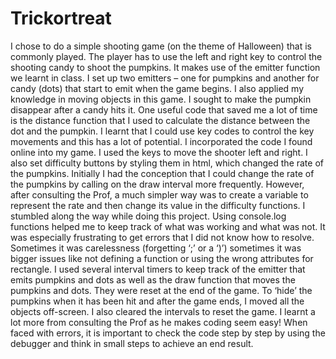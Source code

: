 # Trickortreat

I chose to do a simple shooting game (on the theme of Halloween) that is commonly played. The player has to use the left and right key to control the shooting candy to shoot the pumpkins.
It makes use of the emitter function we learnt in class. I set up two emitters – one for pumpkins and another for candy (dots) that start to emit when the game begins. I also applied my knowledge in moving objects in this game. 
I sought to make the pumpkin disappear after a candy hits it. One useful code that saved me a lot of time is the distance function that I used to calculate the distance between the dot and the pumpkin. 
I learnt that I could use key codes to control the key movements and this has a lot of potential. I incorporated the code I found online into my game. I used the keys to move the shooter left and right.
I also set difficulty buttons by styling them in html, which changed the rate of the pumpkins. Initially I had the conception that I could change the rate of the pumpkins by calling on the draw interval more frequently. However, after consulting the Prof, a much simpler way was to create a variable to represent the rate and then change its value in the difficulty functions.
I stumbled along the way while doing this project. Using console.log functions helped me to keep track of what was working and what was not. It was especially frustrating to get errors that I did not know how to resolve. Sometimes it was carelessness (forgetting ‘;’ or a ‘)’) sometimes it was bigger issues like not defining a function or using the wrong attributes for rectangle. 
I used several interval timers to keep track of the emitter that emits pumpkins and dots as well as the draw function that moves the pumpkins and dots. They were reset at the end of the game.
To ‘hide’ the pumpkins when it has been hit and after the game ends, I moved all the objects off-screen. I also cleared the intervals to reset the game.
I learnt a lot more from consulting the Prof as he makes coding seem easy! When faced with errors, it is important to check the code step by step by using the debugger and think in small steps to achieve an end result.
